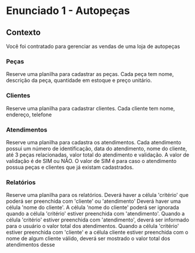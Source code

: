 # Enunciado 1 - Autopeças 

## Contexto 
Você foi contratado para gerenciar as vendas de uma loja de autopeças

### Peças
Reserve uma planilha para cadastrar as peças.
Cada peça tem nome, descrição da peça, quantidade em estoque e preço unitário.

### Clientes
Reserve uma planilha para cadastrar clientes.
Cada cliente tem nome, endereço, telefone

### Atendimentos
Reserve uma planilha para cadastra os atendimentos.
Cada atendimento possui um número de identificação, data do atendimento,
nome do cliente, até 3 peças relacionadas, valor total do atendimento e validação.
A valor de validação é de SIM ou NÃO.
O valor de SIM é para caso o atendimento possua peças e clientes que já existam cadastrados.


### Relatórios
Reserve uma planilha para os relatórios.
Deverá haver a célula 'critério' que poderá ser preenchida com 'cliente' ou 'atendimento' 
Deverá haver uma célula 'nome do cliente'. A célula 'nome do cliente' poderá ser ignorada
quando a célula 'critério' estiver preenchida com 'atendimento'.
Quando a célula 'critério' estiver preenchida com 'atendimento', deverá ser informado 
para o usuário o valor total dos atendimentos.
Quando a célula 'critério' estiver preenchida com 'cliente' e a célula cliente estiver preenchida com o nome de algum cliente válido, deverá ser mostrado o valor total dos atendimentos desse